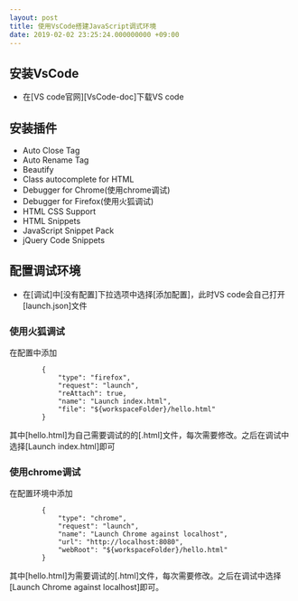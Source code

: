 ```yaml
---
layout: post
title: 使用VsCode搭建JavaScript调式环境
date: 2019-02-02 23:25:24.000000000 +09:00
---
```

## 安装VsCode
+ 在[VS code官网][VsCode-doc]下载VS code

## 安装插件
+ Auto Close Tag
+ Auto Rename Tag
+ Beautify
+ Class autocomplete for HTML
+ Debugger for Chrome(使用chrome调试)
+ Debugger for Firefox(使用火狐调试)
+ HTML CSS Support
+ HTML Snippets
+ JavaScript Snippet Pack
+ jQuery Code Snippets 

## 配置调试环境
+ 在[调试]中[没有配置]下拉选项中选择[添加配置]，此时VS code会自己打开[launch.json]文件
### 使用火狐调试
在配置中添加
```
        {
            "type": "firefox",
            "request": "launch",
            "reAttach": true,
            "name": "Launch index.html",
            "file": "${workspaceFolder}/hello.html"
        }
```
其中[hello.html]为自己需要调试的的[.html]文件，每次需要修改。之后在调试中选择[Launch index.html]即可
### 使用chrome调试
在配置环境中添加
```
        {
            "type": "chrome",
            "request": "launch",
            "name": "Launch Chrome against localhost",
            "url": "http://localhost:8080",
            "webRoot": "${workspaceFolder}/hello.html"
        }
```
其中[hello.html]为需要调试的[.html]文件，每次需要修改。之后在调试中选择[Launch Chrome against localhost]即可。